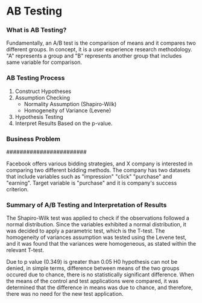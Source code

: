 # AB Testing

 ### What is AB Testing?
Fundamentally, an A/B test is the comparison of means and it compares two different groups. In concept,
it is a user experience research methodology. "A" represents a group and "B" represents another group that includes
same variable for comparison.


### AB Testing Process ###
1. Construct Hypotheses
2. Assumption Checking
   - Normality Assumption (Shapiro-Wilk)
   - Homogeneity of Variance (Levene)
3. Hypothesis Testing
4. Interpret Results Based on the p-value.


### Business Problem ###
########################

Facebook offers various bidding strategies, and X company is interested in comparing two different bidding methods.
The company has two datasets that include variables such as "impression" "click" "purchase" and "earning".
Target variable is "purchase" and it is company's success criterion.




### Summary of A/B Testing and Interpretation of Results ###

The Shapiro-Wilk test was applied to check if the observations followed a normal distribution.
Since the variables exhibited a normal distribution, it was decided to apply a parametric test,
which is the T-test. The homogeneity of variances assumption was tested using the Levene test,
and it was found that the variances were homogeneous, as stated within the relevant T-test.


Due to p value (0.349) is greater than 0.05 H0 hypothesis can not be denied, in simple terms, difference between
means of the two groups occured due to chance, there is no statistically significant difference.
When the means of the control and test applications were compared,
it was determined that the difference in means was due to chance, and therefore,
there was no need for the new test application.
